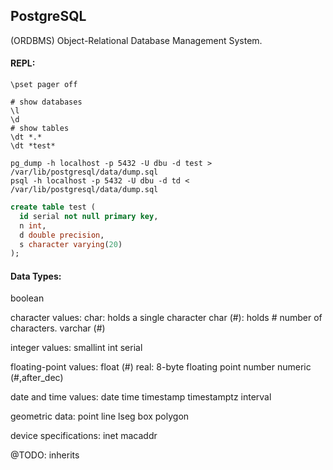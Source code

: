 PostgreSQL
-

(ORDBMS) Object-Relational Database Management System.

#### REPL:

````
\pset pager off

# show databases
\l
\d
# show tables
\dt *.*
\dt *test*
````

````
pg_dump -h localhost -p 5432 -U dbu -d test > /var/lib/postgresql/data/dump.sql
psql -h localhost -p 5432 -U dbu -d td < /var/lib/postgresql/data/dump.sql
````

````sql
create table test (
  id serial not null primary key,
  n int,
  d double precision,
  s character varying(20)
);
````

#### Data Types:

boolean

character values:
  char: holds a single character
  char (#): holds # number of characters.
  varchar (#)

integer values:
  smallint
  int
  serial

floating-point values:
  float (#)
  real: 8-byte floating point number
  numeric (#,after_dec)

date and time values:
  date
  time
  timestamp
  timestamptz
  interval

geometric data:
  point
  line
  lseg
  box
  polygon

device specifications:
  inet
  macaddr

@TODO:
inherits

